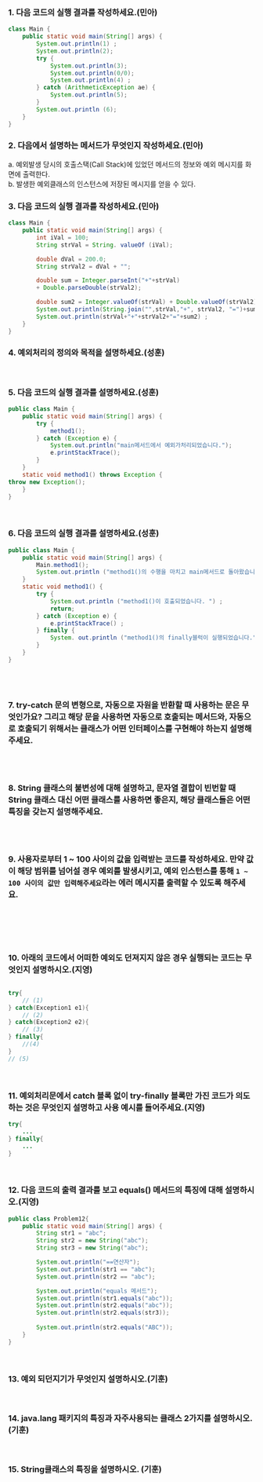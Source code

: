 ### 1. 다음 코드의 실행 결과를 작성하세요.(민아) 
```java
class Main {
    public static void main(String[] args) {
        System.out.println(1) ;
        System.out.println(2);
        try {
            System.out.println(3);
            System.out.println(0/0);
            System.out.println(4) ;
        } catch (ArithmeticException ae) {
            System.out.println(5);
        }
        System.out.println (6);
    }
}
```

### 2. 다음에서 설명하는 메서드가 무엇인지 작성하세요.(민아)
a. 예외발생 당시의 호출스택(Call Stack)에 있었던 메서드의 정보와 예외 메시지를 화면에 출력한다.
<br>
b. 발생한 예외클래스의 인스턴스에 저장된 메시지를 얻을 수 있다.

### 3. 다음 코드의 실행 결과를 작성하세요.(민아)
```java
class Main {
    public static void main(String[] args) {
        int iVal = 100;
        String strVal = String. valueOf (iVal);

        double dVal = 200.0;
        String strVal2 = dVal + "";

        double sum = Integer.parseInt("+"+strVal)
        + Double.parseDouble(strVal2);

        double sum2 = Integer.valueOf(strVal) + Double.valueOf(strVal2);
        System.out.println(String.join("",strVal,"+", strVal2, "=")+sum);
        System.out.println(strVal+"+"+strVal2+"="+sum2) ;
    }
}
```

### 4. 예외처리의 정의와 목적을 설명하세요.(성훈)

<br>

### 5. 다음 코드의 실행 결과를 설명하세요.(성훈)

```java
public class Main {
    public static void main(String[] args) {
        try {
            method1();
        } catch (Exception e) {
            System.out.println("main메서드에서 예외가처리되었습니다.");
            e.printStackTrace();
        }
    }
    static void method1() throws Exception {
throw new Exception();
    }
}
```

<br>

### 6. 다음 코드의 실행 결과를 설명하세요.(성훈)

```java
public class Main {
    public static void main(String[] args) {
        Main.method1();
        System.out.println ("method1()의 수행을 마치고 main메서드로 돌아왔습니다.");
    }
    static void method1() {
        try {
            System.out.println ("method1()이 호출되었습니다. ") ;
            return;
        } catch (Exception e) {
            e.printStackTrace() ;
        } finally {
            System. out.println ("method1()의 finally블럭이 실행되었습니다.") ;
        }
    }
}
```

<br></br>

### 7. try-catch 문의 변형으로, 자동으로 자원을 반환할 때 사용하는 문은 무엇인가요? 그리고 해당 문을 사용하면 자동으로 호출되는 메서드와, 자동으로 호출되기 위해서는 클래스가 어떤 인터페이스를 구현해야 하는지 설명해주세요.

<br></br>

### 8. String 클래스의 불변성에 대해 설명하고, 문자열 결합이 빈번할 때 String 클래스 대신 어떤 클래스를 사용하면 좋은지, 해당 클래스들은 어떤 특징을 갖는지 설명해주세요.

<br></br>

### 9. 사용자로부터 1 ~ 100 사이의 값을 입력받는 코드를 작성하세요. 만약 값이 해당 범위를 넘어설 경우 예외를 발생시키고, 예외 인스턴스를 통해 `1 ~ 100 사이의 값만 입력해주세요`라는 에러 메시지를 출력할 수 있도록 해주세요.

<br></br>

<br>

### 10. 아래의 코드에서 어떠한 예외도 던져지지 않은 경우 실행되는 코드는 무엇인지 설명하시오.(지영)

```java

try{ 
    // (1)
} catch(Exception1 e1){ 
    // (2) 
} catch(Exception2 e2){
    // (3) 
} finally{ 
    //(4) 
}
// (5)

```

<br>

### 11. 예외처리문에서 catch 블록 없이 try-finally 블록만 가진 코드가 의도하는 것은 무엇인지 설명하고 사용 예시를 들어주세요.(지영)

```java
try{
    ...
} finally{
    ...
}

```

<br>

### 12. 다음 코드의 출력 결과를 보고 equals() 메서드의 특징에 대해 설명하시오.(지영)

```java
public class Problem12{
    public static void main(String[] args) {
        String str1 = "abc";
        String str2 = new String("abc");
        String str3 = new String("abc");

        System.out.println("==연산자");
        System.out.println(str1 == "abc");
        System.out.println(str2 == "abc");

        System.out.println("equals 메서드");
        System.out.println(str1.equals("abc"));
        System.out.println(str2.equals("abc"));
        System.out.println(str2.equals(str3));
        
        System.out.println(str2.equals("ABC"));
    }
}
```

<br>


### 13. 예외 되던지기가 무엇인지 설명하시오.(기훈)

<br>

### 14. java.lang 패키지의 특징과 자주사용되는 클래스 2가지를 설명하시오.(기훈)

<br>


### 15. String클래스의 특징을 설명하시오. (기훈)


